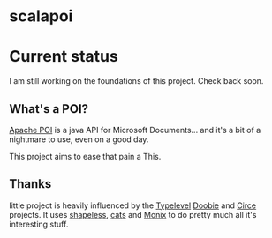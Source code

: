 # scalapoi

# Current status

I am still working on the foundations of this project. Check back soon.

## What's a POI?

[Apache POI](https://poi.apache.org/) is a java API for Microsoft Documents... and it's a bit of a nightmare to use, even on a good day.

This project aims to ease that pain a This.

## Thanks

little project is heavily influenced by the [Typelevel](typelevel.org) [Doobie](https://github.com/tpolecat/doobie) and [Circe](https://github.com/circe/circe) projects. It uses [shapeless](https://github.com/milessabin/shapeless),  [cats](https://github.com/typelevel/cats) and [Monix](https://monix.io) to do pretty much all it's interesting stuff.
